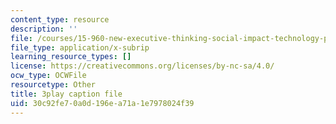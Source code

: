 ```yaml
---
content_type: resource
description: ''
file: /courses/15-960-new-executive-thinking-social-impact-technology-projects-fall-2017-spring-2018/30c92fe70a0d196ea71a1e7978024f39_omuDD2rZqlE.srt
file_type: application/x-subrip
learning_resource_types: []
license: https://creativecommons.org/licenses/by-nc-sa/4.0/
ocw_type: OCWFile
resourcetype: Other
title: 3play caption file
uid: 30c92fe7-0a0d-196e-a71a-1e7978024f39
---
```

